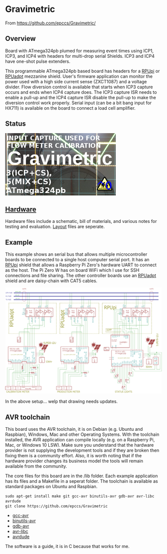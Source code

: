 # Gravimetric

From <https://github.com/epccs/Gravimetric/>

## Overview

Board with ATmega324pb plumed for measuring event times using ICP1, ICP3, and ICP4 with headers for multi-drop serial Shields. ICP3 and ICP4 have one-shot pulse extenders. 

This programmable ATmega324pb based board has headers for a [RPUpi] or [RPUadpt] mezzanine shield. User's firmware application can monitor the power used with a high side current sense (ZXCT1087) and a voltage divider. Flow diversion control is available that starts when ICP3 capture occurs and ends when ICP4 capture does. The ICP3 capture ISR needs to enable a pull-up and the ICP4 capture ISR disable the pull-up to make the diversion control work properly. Serial input (can be a bit bang input for HX711) is available on the board to connect a load cell amplifier.

[RPUpi]: https://github.com/epccs/RPUpi/
[RPUadpt]: https://github.com/epccs/RPUadpt/


## Status

![Status](./Hardware/status_icon.png "Status")

## [Hardware](./Hardware)

Hardware files include a schematic, bill of materials, and various notes for testing and evaluation. [Layout] files are seperate.

[Layout]: https://github.com/epccs/Eagle/


## Example

This example shows an serial bus that allows multiple microcontroller boards to be connected to a single host computer serial port. It has an [RPUpi] shield that allows a Raspberry Pi Zero's hardware UART to connect as the host. The Pi Zero W has on board WiFi which I use for SSH connections and file sharing. The other controller boards use an [RPUadpt] shield and are daisy-chain with CAT5 cables. 

![MultiDrop](./Hardware/Documents/MultiDrop.png "RPUicp MultiDrop")

In the above setup... welp that drawing needs updates.


## AVR toolchain

This board uses the AVR toolchain, it is on Debian (e.g. Ubuntu and Raspbian), Windows, Mac and other Operating Systems. With the toolchain installed, the AVR application can compile locally (e.g. on a Raspberry Pi, Mac, or Windows 10 LSW). Make sure you understand that the hardware provider is not supplying the development tools and if they are broken then fixing them is a community effort. Also, it is worth noting that if the hardware provider changes its business model the tools will remain available from the community.

The core files for this board are in the /lib folder. Each example application has its files and a Makefile in a seperat folder. The toolchain is available as standard packages on Ubuntu and Raspbian. 

```
sudo apt-get install make git gcc-avr binutils-avr gdb-avr avr-libc avrdude
git clone https://github.com/epccs/Gravimetric
```

* [gcc-avr](https://packages.ubuntu.com/search?keywords=gcc-avr)
* [binutils-avr](https://packages.ubuntu.com/search?keywords=binutils-avr)
* [gdb-avr](https://packages.ubuntu.com/search?keywords=gdb-avr)
* [avr-libc](https://packages.ubuntu.com/search?keywords=avr-libc)
* [avrdude](https://packages.ubuntu.com/search?keywords=avrdude)

The software is a guide, it is in C because that works for me.

